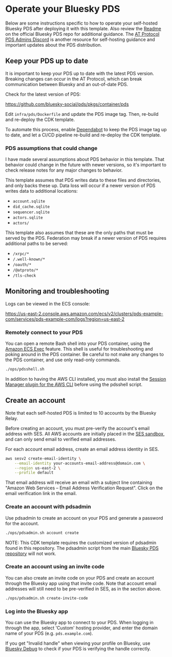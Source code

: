 # Operate your Bluesky PDS

Below are some instructions specific to how to operate your self-hosted Bluesky PDS
after deploying it with this template.
Also review the [Readme](https://github.com/bluesky-social/pds/blob/main/README.md)
on the official Bluesky PDS repo for additional guidance.
The [AT Protocol PDS Admins Discord](https://discord.gg/e7hpHxRfBP) is another resource
for self-hosting guidance and important updates about the PDS distribution.

## Keep your PDS up to date

It is important to keep your PDS up to date with the latest PDS version.
Breaking changes can occur in the AT Protocol, which can break communication
between Bluesky and an out-of-date PDS.

Check for the latest version of PDS:

https://github.com/bluesky-social/pds/pkgs/container/pds

Edit `infra/pds/Dockerfile` and update the PDS image tag.
Then, re-build and re-deploy the CDK template.

To automate this process, enable
[Dependabot](https://docs.github.com/en/code-security/getting-started/dependabot-quickstart-guide)
to keep the PDS image tag up to date,
and let a CI/CD pipeline re-build and re-deploy the CDK template.

### PDS assumptions that could change

I have made several assumptions about PDS behavior in this template.
That behavior could change in the future with newer versions, so it's
important to check release notes for any major changes to behavior.

This template assumes that PDS writes data to these files and directories,
and only backs these up. Data loss will occur if a newer version of PDS
writes data to additional locations:
* `account.sqlite`
* `did_cache.sqlite`
* `sequencer.sqlite`
* `actors.sqlite`
* `actors/`

This template also assumes that these are the only paths that must be served
by the PDS. Federation may break if a newer version of PDS requires additional
paths to be served:
* `/xrpc/*`
* `/.well-known/*`
* `/oauth/*`
* `/@atproto/*`
* `/tls-check`

## Monitoring and troubleshooting

Logs can be viewed in the ECS console:

https://us-east-2.console.aws.amazon.com/ecs/v2/clusters/pds-example-com/services/pds-example-com/logs?region=us-east-2

### Remotely connect to your PDS

You can open a remote Bash shell into your PDS container, using the
[Amazon ECS Exec](https://docs.aws.amazon.com/AmazonECS/latest/developerguide/ecs-exec.html)
feature. This shell is useful for troubleshooting and poking around in the PDS container.
Be careful to not make any changes to the PDS container, and use only read-only commands.

```bash
./ops/pdsshell.sh
```

In addition to having the AWS CLI installed, you must also install the
[Session Manager plugin for the AWS CLI](https://docs.aws.amazon.com/systems-manager/latest/userguide/session-manager-working-with-install-plugin.html)
before using the pdsshell script.

## Create an account

Note that each self-hosted PDS is limited to 10 accounts by the Bluesky Relay.

Before creating an account, you must pre-verify the account's email address with SES.
All AWS accounts are initially placed in the
[SES sandbox](https://docs.aws.amazon.com/ses/latest/dg/request-production-access.html),
and can only send email to verified email addresses.

For each account email address, create an email address identity in SES.
```bash
aws sesv2 create-email-identity \
    --email-identity your-accounts-email-address@domain.com \
    --region us-east-2 \
    --profile default
```
That email address will receive an email with a subject line containing
"Amazon Web Services – Email Address Verification Request".
Click on the email verification link in the email.

### Create an account with pdsadmin

Use pdsadmin to create an account on your PDS and generate a password for the account.

```bash
./ops/pdsadmin.sh account create
```

NOTE: This CDK template requires the customized version of pdsadmin found in this repository.
The pdsadmin script from the main [Bluesky PDS repository](https://github.com/bluesky-social/pds) will not work.

### Create an account using an invite code

You can also create an invite code on your PDS and create an account through the Bluesky app using that invite code.
Note that account email addresses will still need to be pre-verified in SES, as in the section above.

```bash
./ops/pdsadmin.sh create-invite-code
```

### Log into the Bluesky app

You can use the Bluesky app to connect to your PDS.
When logging in through the app, select 'Custom' hosting provider,
and enter the domain name of your PDS (e.g. `pds.example.com`).

If you get "Invalid handle" when viewing your profile on Bluesky,
use [Bluesky Debug](https://bsky-debug.app/handle) to check if
your PDS is verifying the handle correctly.
